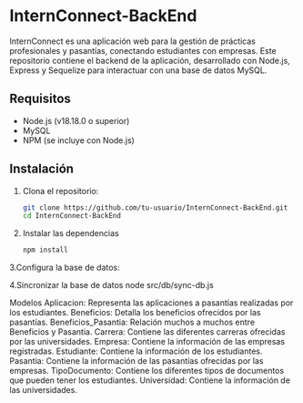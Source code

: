 # InternConnect-BackEnd

InternConnect es una aplicación web para la gestión de prácticas profesionales y pasantías, conectando estudiantes con empresas. Este repositorio contiene el backend de la aplicación, desarrollado con Node.js, Express y Sequelize para interactuar con una base de datos MySQL.

## Requisitos

- Node.js (v18.18.0 o superior)
- MySQL
- NPM (se incluye con Node.js)

## Instalación

1. Clona el repositorio:

   ```bash
   git clone https://github.com/tu-usuario/InternConnect-BackEnd.git
   cd InternConnect-BackEnd

2. Instalar las dependencias 
    ```bash
    npm install

3.Configura la base de datos:

4.Sincronizar la base de datos
 node src/db/sync-db.js

Modelos
  Aplicacion: Representa las aplicaciones a pasantías realizadas por los estudiantes.
  Beneficios: Detalla los beneficios ofrecidos por las pasantías.
  Beneficios_Pasantia: Relación muchos a muchos entre Beneficios y Pasantia.
  Carrera: Contiene las diferentes carreras ofrecidas por las universidades.
  Empresa: Contiene la información de las empresas registradas.
  Estudiante: Contiene la información de los estudiantes.
  Pasantia: Contiene la información de las pasantías ofrecidas por las empresas.
  TipoDocumento: Contiene los diferentes tipos de documentos que pueden tener los estudiantes.
  Universidad: Contiene la información de las universidades.
